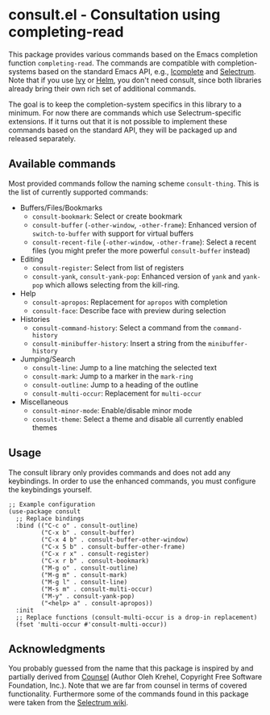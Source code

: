 # consult.el - Consultation using completing-read

This package provides various commands based on the Emacs completion function `completing-read`.
The commands are compatible with completion-systems based on the standard Emacs API,
e.g., [Icomplete](https://www.gnu.org/software/emacs/manual/html_node/emacs/Icomplete.html) and
[Selectrum](https://github.com/raxod502/selectrum).
Note that if you use [Ivy](https://github.com/abo-abo/swiper/blob/master/ivy.el)
or [Helm](https://github.com/emacs-helm/helm), you don't need consult,
since both libraries already bring their own rich set of additional commands.

The goal is to keep the completion-system specifics in this library to a minimum.
For now there are commands which use Selectrum-specific extensions. If it turns
out that it is not possible to implement these commands based on the standard API,
they will be packaged up and released separately.

## Available commands

Most provided commands follow the naming scheme `consult-thing`. This is the list of currently supported commands:

* Buffers/Files/Bookmarks
  * `consult-bookmark`: Select or create bookmark
  * `consult-buffer` (`-other-window`, `-other-frame`): Enhanced version of `switch-to-buffer` with support for virtual buffers
  * `consult-recent-file` (`-other-window`, `-other-frame`): Select a recent files (you might prefer the more powerful `consult-buffer` instead)
* Editing
  * `consult-register`: Select from list of registers
  * `consult-yank`, `consult-yank-pop`: Enhanced version of `yank` and `yank-pop` which allows selecting from the kill-ring.
* Help
  * `consult-apropos`: Replacement for `apropos` with completion
  * `consult-face`: Describe face with preview during selection
* Histories
  * `consult-command-history`: Select a command from the `command-history`
  * `consult-minibuffer-history`: Insert a string from the `minibuffer-history`
* Jumping/Search
  * `consult-line`: Jump to a line matching the selected text
  * `consult-mark`: Jump to a marker in the `mark-ring`
  * `consult-outline`: Jump to a heading of the outline
  * `consult-multi-occur`: Replacement for `multi-occur`
* Miscellaneous
  * `consult-minor-mode`: Enable/disable minor mode
  * `consult-theme`: Select a theme and disable all currently enabled themes

## Usage

The consult library only provides commands and does not add any keybindings. In order to
use the enhanced commands, you must configure the keybindings yourself.

~~~ elisp
;; Example configuration
(use-package consult
  ;; Replace bindings
  :bind (("C-c o" . consult-outline)
         ("C-x b" . consult-buffer)
         ("C-x 4 b" . consult-buffer-other-window)
         ("C-x 5 b" . consult-buffer-other-frame)
         ("C-x r x" . consult-register)
         ("C-x r b" . consult-bookmark)
         ("M-g o" . consult-outline)
         ("M-g m" . consult-mark)
         ("M-g l" . consult-line)
         ("M-s m" . consult-multi-occur)
         ("M-y" . consult-yank-pop)
         ("<help> a" . consult-apropos))
  :init
  ;; Replace functions (consult-multi-occur is a drop-in replacement)
  (fset 'multi-occur #'consult-multi-occur))
~~~

## Acknowledgments

You probably guessed from the name that this package is inspired by and partially derived from
[Counsel](https://github.com/abo-abo/swiper/blob/master/counsel.el) (Author Oleh Krehel, Copyright Free Software Foundation, Inc.).
Note that we are far from counsel in terms of covered functionality.
Furthermore some of the commands found in this package were taken from the
[Selectrum wiki](https://github.com/raxod502/selectrum/wiki/Useful-Commands).
